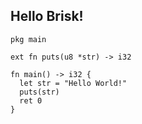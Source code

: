 ## Hello Brisk!
```
pkg main

ext fn puts(u8 *str) -> i32

fn main() -> i32 {
  let str = "Hello World!"
  puts(str)
  ret 0
}
```
